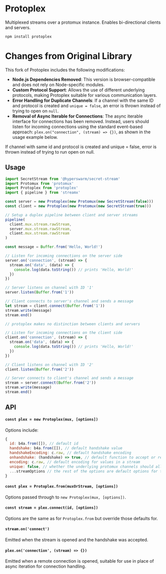 # Protoplex

Multiplexed streams over a protomux instance. Enables bi-directional clients and servers.

`npm install protoplex`

# Changes from Original Library

This fork of Protoplex includes the following modifications:

- **Node.js Dependencies Removed**: This version is browser-compatible and does not rely on Node-specific modules.
- **Custom Protocol Support**: Allows the use of different underlying protocols, making Protoplex suitable for various communication layers.
- **Error Handling for Duplicate Channels**: If a channel with the same ID and protocol is created and `unique = false`, an error is thrown instead of trying to open on `null`.
- **Removal of Async Iterable for Connections**: The async iterable interface for connections has been removed. Instead, users should listen for incoming connections using the standard event-based approach: `plex.on("connection", (stream) => {})`, as shown in the usage example below.

If channel with same id and protocol is created and unique = false, error is thrown instead of trying to run open on null.

## Usage
```js
import SecretStream from '@hyperswarm/secret-stream'
import Protomux from 'protomux'
import Protoplex from 'protoplex'
import { pipeline } from 'streamx'

const server = new Protoplex(new Protomux(new SecretStream(false)))
const client = new Protoplex(new Protomux(new SecretStream(true)))

// Setup a duplex pipeline between client and server streams
pipeline(
  client.mux.stream.rawStream,
  server.mux.stream.rawStream,
  client.mux.stream.rawStream
)

const message = Buffer.from('Hello, World!')

// Listen for incoming connections on the server side
server.on('connection', (stream) => {
  stream.on('data', (data) => {
    console.log(data.toString()) // prints 'Hello, World!'
  })
})

// Server listens on channel with ID '1'
server.listen(Buffer.from('1'))

// Client connects to server's channel and sends a message
let stream = client.connect(Buffer.from('1'))
stream.write(message)
stream.end()

// protoplex makes no distinction between clients and servers

// Listen for incoming connections on the client side
client.on('connection', (stream) => {
  stream.on('data', (data) => {
    console.log(data.toString()) // prints 'Hello, World!'
  })
})

// Client listens on channel with ID '2'
client.listen(Buffer.from('2'))

// Server connects to client's channel and sends a message
stream = server.connect(Buffer.from('2'))
stream.write(message)
stream.end()
```

## API

#### `const plex = new Protoplex(mux, [options])`

Options include:

```js
{
  id: b4a.from([]), // default id
  handshake: b4a.from([]), // default handshake value
  handshakeEncoding: c.raw, // default handshake encoding
  onhandshake: (handshake) => true, // default function to accept or reject connection
  encoding: c.raw, // default encoding for values in a stream
  unique: false, // whether the underlying protomux channels should allow multi opens for a given protcol, id pair
  ...streamOptions // the rest of the options are default options for the underlying Duplex streams
}
```

#### `const plex = Protoplex.from(muxOrStream, [options])`

Options passed through to `new Protoplex(mux, [options])`.

#### `const stream = plex.connect(id, [options])`

Options are the same as for `Protoplex.from` but override those defaults for.

#### `stream.on('connect')`

Emitted when the stream is opened and the handshake was accepted.

#### `plex.on('connection', (stream) => {})`

Emitted when a remote connection is opened, suitable for use in place of async iteration for connection handling.


